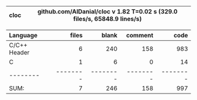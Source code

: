 cloc|github.com/AlDanial/cloc v 1.82  T=0.02 s (329.0 files/s, 65848.9 lines/s)
--- | ---

Language|files|blank|comment|code
:-------|-------:|-------:|-------:|-------:
C/C++ Header|6|240|158|983
C|1|6|0|14
--------|--------|--------|--------|--------
SUM:|7|246|158|997
